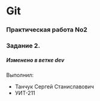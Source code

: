 # Git
### Практическая работа No2
### Задание 2.
##### Изменено в ветке dev



Выполнил:
* Танчук Сергей Станиславович
* УИТ-211
